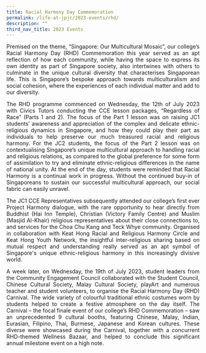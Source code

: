 ```yaml
---
title: Racial Harmony Day Commemoration
permalink: /life-at-jpjc/2023-events/rhd/
description: ""
third_nav_title: 2023 Events
---
```

<div align="justify">

<p>Premised on the theme, “Singapore: Our Multicultural Mosaic”, our college’s Racial Harmony Day (RHD) Commemoration this year served as an apt reflection of how each community, while having the space to express its own identity as part of Singapore society, also intertwines with others to culminate in the unique cultural diversity that characterises Singaporean life. This is Singapore’s bespoke approach towards multiculturalism and social cohesion, where the experiences of each individual matter and add to our diversity.</p>

<p>
The RHD programme commenced on Wednesday, the 12th of July 2023 with Civics Tutors conducting the CCE lesson packages, “Regardless of Race” (Parts 1 and 2). The focus of the Part 1 lesson was on raising JC1 students’ awareness and appreciation of the complex and delicate ethnic-religious dynamics in Singapore, and how they could play their part as individuals to help preserve our much treasured racial and religious harmony. For the JC2 students, the focus of the Part 2 lesson was on contextualising Singapore’s unique multicultural approach to handling racial and religious relations, as compared to the global preference for some form of assimilation to try and eliminate ethnic-religious differences in the name of national unity. At the end of the day, students were reminded that Racial Harmony is a continual work in progress. Without the continued buy-in of Singaporeans to sustain our successful multicultural approach, our social fabric can easily unravel.&nbsp;</p>

<p>
The JC1 CCE Representatives subsequently attended our college’s first ever Project Harmony dialogue, with the rare opportunity to hear directly from Buddhist (Hai Inn Temple), Christian (Victory Family Centre) and Muslim (Masjid Al-Khair) religious representatives about their close connections to, and services for the Choa Chu Kang and Teck Whye community. Organised in collaboration with Keat Hong Racial and Religious Harmony Circle and Keat Hong Youth Network, the insightful inter-religious sharing based on mutual respect and understanding really served as an apt symbol of Singapore's unique ethnic-religious harmony in this increasingly divisive world.</p>

<p>
A week later, on Wednesday, the 19th of July 2023, student leaders from the Community Engagement Council collaborated with the Student Council, Chinese Cultural Society, Malay Cultural Society, playArt and numerous teacher and student volunteers, to organise the Racial Harmony Day (RHD) Carnival. The wide variety of colourful traditional ethnic costumes worn by students helped to create a festive atmosphere on the day itself. The Carnival – the focal finale event of our college’s RHD Commemoration – saw an unprecedented 9 cultural booths, featuring Chinese, Malay, Indian, Eurasian, Filipino, Thai, Burmese, Japanese and Korean cultures. These diverse were showcased during the Carnival, together with a concurrent RHD-themed Wellness Bazaar, and helped to conclude this significant annual milestone event on a high note.</p>

</div>